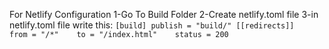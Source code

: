 For Netlify Configuration
1-Go To Build Folder
2-Create netlify.toml file
3-in netlify.toml file write this:
  `[build]
     publish = "build/"
  [[redirects]]   
     from = "/*"   
     to = "/index.html"   
     status = 200`
